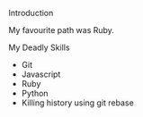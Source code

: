 Introduction

My favourite path was Ruby.

My Deadly Skills

* Git
* Javascript
* Ruby
* Python
* Killing history using git rebase
